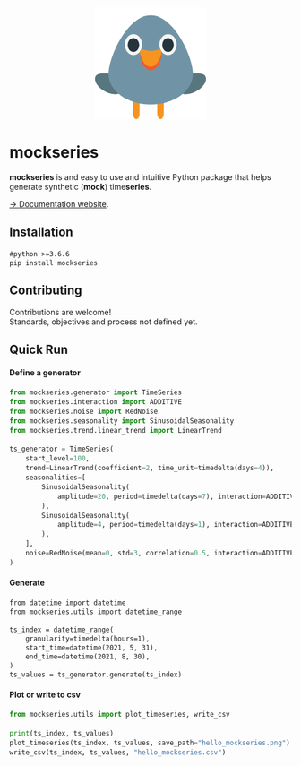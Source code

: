 <p align="center">
  <img src="https://github.com/cyrilou242/mockseries/blob/main/website/static/img/mockingbird200.png">
</p>

# mockseries
**mockseries** is and easy to use and intuitive  Python package that helps generate synthetic (**mock**) time**series**.

[-> Documentation website](https://mockseries.catheu.tech/docs/intro).


## Installation  
    
    #python >=3.6.6 
    pip install mockseries
    
## Contributing
Contributions are welcome!   
Standards, objectives and process not defined yet.
    
## Quick Run

#### Define a generator

```python
from mockseries.generator import TimeSeries
from mockseries.interaction import ADDITIVE
from mockseries.noise import RedNoise
from mockseries.seasonality import SinusoidalSeasonality
from mockseries.trend.linear_trend import LinearTrend

ts_generator = TimeSeries(
    start_level=100,
    trend=LinearTrend(coefficient=2, time_unit=timedelta(days=4)),
    seasonalities=[
        SinusoidalSeasonality(
            amplitude=20, period=timedelta(days=7), interaction=ADDITIVE
        ),
        SinusoidalSeasonality(
            amplitude=4, period=timedelta(days=1), interaction=ADDITIVE
        ),
    ],
    noise=RedNoise(mean=0, std=3, correlation=0.5, interaction=ADDITIVE),
)
```

#### Generate

``` 
from datetime import datetime
from mockseries.utils import datetime_range

ts_index = datetime_range(
    granularity=timedelta(hours=1),
    start_time=datetime(2021, 5, 31),
    end_time=datetime(2021, 8, 30),
)
ts_values = ts_generator.generate(ts_index)
```

#### Plot or write to csv
```python
from mockseries.utils import plot_timeseries, write_csv

print(ts_index, ts_values)
plot_timeseries(ts_index, ts_values, save_path="hello_mockseries.png")
write_csv(ts_index, ts_values, "hello_mockseries.csv")
```

